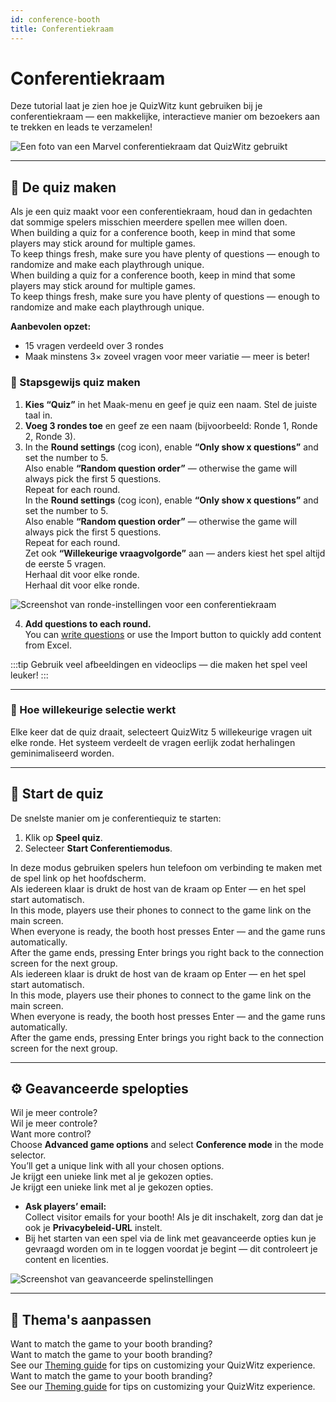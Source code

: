 ```yaml
---
id: conference-booth
title: Conferentiekraam
---
```


# Conferentiekraam

Deze tutorial laat je zien hoe je QuizWitz kunt gebruiken bij je conferentiekraam — een makkelijke, interactieve manier om bezoekers aan te trekken en leads te verzamelen!

![Een foto van een Marvel conferentiekraam dat QuizWitz gebruikt](/images/photos/marvel.jpg)

---

## 📝 De quiz maken

Als je een quiz maakt voor een conferentiekraam, houd dan in gedachten dat sommige spelers misschien meerdere spellen mee willen doen.\
When building a quiz for a conference booth, keep in mind that some players may stick around for multiple games.\
To keep things fresh, make sure you have plenty of questions — enough to randomize and make each playthrough unique.\
When building a quiz for a conference booth, keep in mind that some players may stick around for multiple games.\
To keep things fresh, make sure you have plenty of questions — enough to randomize and make each playthrough unique.

**Aanbevolen opzet:**

- 15 vragen verdeeld over 3 rondes
- Maak minstens 3× zoveel vragen voor meer variatie — meer is beter!

### 🎲 Stapsgewijs quiz maken

1. **Kies “Quiz”** in het Maak-menu en geef je quiz een naam. Stel de juiste taal in.
2. **Voeg 3 rondes toe** en geef ze een naam (bijvoorbeeld: Ronde 1, Ronde 2, Ronde 3).
3. In the **Round settings** (cog icon), enable **“Only show x questions”** and set the number to 5.\
  Also enable **“Random question order”** — otherwise the game will always pick the first 5 questions.\
  Repeat for each round.\
  In the **Round settings** (cog icon), enable **“Only show x questions”** and set the number to 5.\
  Also enable **“Random question order”** — otherwise the game will always pick the first 5 questions.\
  Repeat for each round.\
  Zet ook **“Willekeurige vraagvolgorde”** aan — anders kiest het spel altijd de eerste 5 vragen.\
  Herhaal dit voor elke ronde.\
  Herhaal dit voor elke ronde.

![Screenshot van ronde-instellingen voor een conferentiekraam](/images/tutorials/conference/round_settings.png)

4. **Add questions to each round.**\
  You can [write questions](/docs/editor/writing-questions) or use the Import button to quickly add content from Excel.

:::tip
Gebruik veel afbeeldingen en videoclips — die maken het spel veel leuker!
:::

---

### 🔀 Hoe willekeurige selectie werkt

Elke keer dat de quiz draait, selecteert QuizWitz 5 willekeurige vragen uit elke ronde. Het systeem verdeelt de vragen eerlijk zodat herhalingen geminimaliseerd worden.

---

## 🚀 Start de quiz

De snelste manier om je conferentiequiz te starten:

1. Klik op **Speel quiz**.
2. Selecteer **Start Conferentiemodus**.

In deze modus gebruiken spelers hun telefoon om verbinding te maken met de spel link op het hoofdscherm.\
Als iedereen klaar is drukt de host van de kraam op Enter — en het spel start automatisch.\
In this mode, players use their phones to connect to the game link on the main screen.\
When everyone is ready, the booth host presses Enter — and the game runs automatically.\
After the game ends, pressing Enter brings you right back to the connection screen for the next group.\
Als iedereen klaar is drukt de host van de kraam op Enter — en het spel start automatisch.\
In this mode, players use their phones to connect to the game link on the main screen.\
When everyone is ready, the booth host presses Enter — and the game runs automatically.\
After the game ends, pressing Enter brings you right back to the connection screen for the next group.

---

## ⚙️ Geavanceerde spelopties

Wil je meer controle?\
Wil je meer controle?\
Want more control?\
Choose **Advanced game options** and select **Conference mode** in the mode selector.\
You’ll get a unique link with all your chosen options.\
Je krijgt een unieke link met al je gekozen opties.\
Je krijgt een unieke link met al je gekozen opties.

- **Ask players’ email:**\
  Collect visitor emails for your booth! Als je dit inschakelt, zorg dan dat je ook je **Privacybeleid-URL** instelt.
- Bij het starten van een spel via de link met geavanceerde opties kun je gevraagd worden om in te loggen voordat je begint — dit controleert je content en licenties.

![Screenshot van geavanceerde spelinstellingen](/images/tutorials/conference/advanced_game_settings.png)

---

## 🎨 Thema's aanpassen

Want to match the game to your booth branding?\
Want to match the game to your booth branding?\
See our [Theming guide](/docs/advanced/theming) for tips on customizing your QuizWitz experience.\
Want to match the game to your booth branding?\
See our [Theming guide](/docs/advanced/theming) for tips on customizing your QuizWitz experience.
